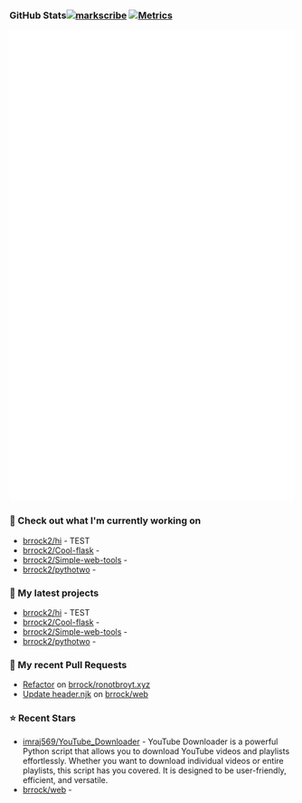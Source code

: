 
### GitHub Stats[![markscribe](https://github.com/brrock2/brrock2/actions/workflows/markscribe.yml/badge.svg)](https://github.com/brrock2/brrock2/actions/workflows/markscribe.yml) [![Metrics](https://github.com/brrock2/brrock2/actions/workflows/update-readme.yml/badge.svg)](https://github.com/brrock2/brrock2/actions/workflows/update-readme.yml)
<p align="left"><img src="https://raw.githubusercontent.com/brrock2/brrock2/main/github-metrics.svg" /></p>

### 👷 Check out what I'm currently working on

- [brrock2/hi](https://github.com/brrock2/hi) - TEST
- [brrock2/Cool-flask](https://github.com/brrock2/Cool-flask) - 
- [brrock2/Simple-web-tools](https://github.com/brrock2/Simple-web-tools) - 
- [brrock2/pythotwo](https://github.com/brrock2/pythotwo) - 
### 🌱 My latest projects

- [brrock2/hi](https://github.com/brrock2/hi) - TEST
- [brrock2/Cool-flask](https://github.com/brrock2/Cool-flask) - 
- [brrock2/Simple-web-tools](https://github.com/brrock2/Simple-web-tools) - 
- [brrock2/pythotwo](https://github.com/brrock2/pythotwo) - 
### 🔨 My recent Pull Requests

- [Refactor](https://github.com/brrock/ronotbroyt.xyz/pull/107) on [brrock/ronotbroyt.xyz](https://github.com/brrock/ronotbroyt.xyz)
- [Update header.njk](https://github.com/brrock/web/pull/4) on [brrock/web](https://github.com/brrock/web)
### ⭐ Recent Stars

- [imraj569/YouTube_Downloader](https://github.com/imraj569/YouTube_Downloader) - YouTube Downloader is a powerful Python script that allows you to download YouTube videos and playlists effortlessly. Whether you want to download individual videos or entire playlists, this script has you covered. It is designed to be user-friendly, efficient, and versatile.
- [brrock/web](https://github.com/brrock/web) - 
